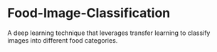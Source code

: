 # Food-Image-Classification
A deep learning technique that leverages transfer learning to classify images into different food categories.
